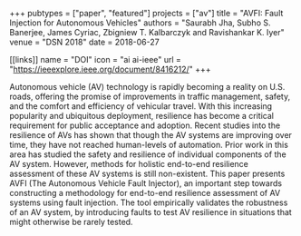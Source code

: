 +++
pubtypes = ["paper", "featured"]
projects = ["av"]
title = "AVFI: Fault Injection for Autonomous Vehicles"
authors = "Saurabh Jha, Subho S. Banerjee, James Cyriac, Zbigniew T. Kalbarczyk and Ravishankar K. Iyer"
venue = "DSN 2018"
date = 2018-06-27

[[links]]
  name = "DOI"
  icon = "ai ai-ieee"
  url = "https://ieeexplore.ieee.org/document/8416212/"
+++

Autonomous vehicle (AV) technology is rapidly becoming a reality on U.S. roads, offering the promise
of improvements in traffic management, safety, and the comfort and efficiency of vehicular travel.
With this increasing popularity and ubiquitous deployment, resilience has become a critical
requirement for public acceptance and adoption. Recent studies into the resilience of AVs has shown
that though the AV systems are improving over time, they have not reached human-levels of
automation. Prior work in this area has studied the safety and resilience of individual components
of the AV system. However, methods for holistic end-to-end resilience assessment of these AV systems
is still non-existent.  This paper presents AVFI (The Autonomous Vehicle Fault Injector), an
important step towards constructing a methodology for end-to-end resilience assessment of AV systems
using fault injection. The tool empirically validates the robustness of an AV system, by introducing
faults to test AV resilience in situations that might otherwise be rarely tested.
